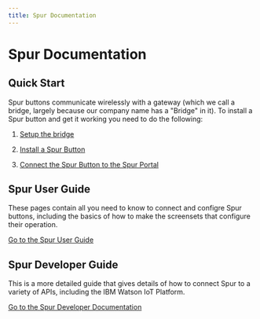 ```yaml
---
title: Spur Documentation
---
```

# Spur Documentation
## Quick Start
Spur buttons communicate wirelessly with a gateway (which we call a bridge, largely because our company name has a "Bridge" in it). To install a Spur button and get it working you need to do the following:

1. [Setup the bridge](bridge_setup.md)

2. [Install a Spur Button](button_install.md)

3. [Connect the Spur Button to the Spur Portal](portal_setup.md)

## Spur User Guide
These pages contain all you need to know to connect and configre Spur buttons, including the basics of how to make the screensets that configure their operation. 

[Go to the Spur User Guide](user_guide.md)

## Spur Developer Guide
This is a more detailed guide that gives details of how to connect Spur to a variety of APIs, including the IBM Watson IoT Platform. 

[Go to the Spur Developer Documentation](developer_guide.md)

